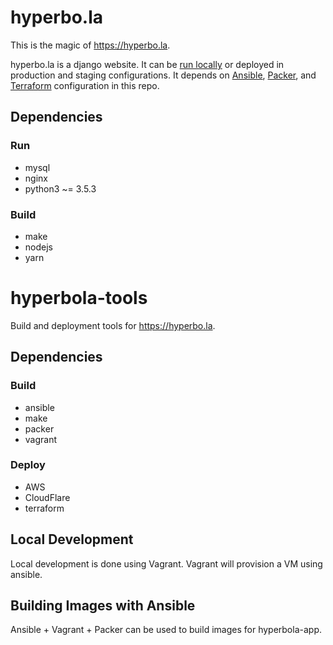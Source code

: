 # hyperbo.la

This is the magic of <https://hyperbo.la>.

hyperbo.la is a django website. It can be [run locally](/doc/local-development.md)
or deployed in production and staging configurations. It depends on [Ansible](/ansible),
[Packer](/packer), and [Terraform](/terraform) configuration in this repo.

## Dependencies

### Run

* mysql
* nginx
* python3 ~= 3.5.3

### Build

* make
* nodejs
* yarn

# hyperbola-tools

Build and deployment tools for <https://hyperbo.la>.

## Dependencies

### Build

* ansible
* make
* packer
* vagrant

### Deploy

* AWS
* CloudFlare
* terraform

## Local Development

Local development is done using Vagrant. Vagrant will provision a VM using
ansible.

## Building Images with Ansible

Ansible + Vagrant + Packer can be used to build images for hyperbola-app.
